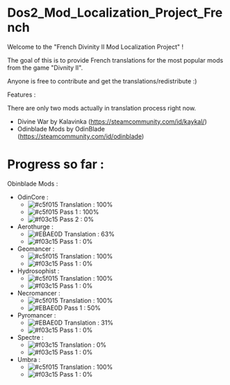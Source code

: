 # Dos2_Mod_Localization_Project_French

Welcome to the "French Divinity II Mod Localization Project" !

The goal of this is to provide French translations for the most popular mods from the game "Divnity II".

Anyone is free to contribute and get the translations/redistribute :)

Features :

There are only two mods actually in translation process right now.

- Divine War by Kalavinka (https://steamcommunity.com/id/kaykal/)
- Odinblade Mods by OdinBlade (https://steamcommunity.com/id/odinblade)

# Progress so far :

Obinblade Mods :
  - OdinCore :
    - ![#c5f015](https://placehold.it/15/c5f015/000000?text=+) Translation : 100%
    - ![#c5f015](https://placehold.it/15/c5f015/000000?text=+) Pass 1 : 100%
    - ![#f03c15](https://placehold.it/15/f03c15/000000?text=+)  Pass 2 : 0% 
  - Aerothurge :
    - ![#EBAE0D](https://placehold.it/15/EBAE0D/000000?text=+) Translation : 63%
    - ![#f03c15](https://placehold.it/15/f03c15/000000?text=+)   Pass 1 : 0%
  - Geomancer :
    - ![#c5f015](https://placehold.it/15/c5f015/000000?text=+) Translation : 100%
    - ![#f03c15](https://placehold.it/15/f03c15/000000?text=+) Pass 1 : 0%
  - Hydrosophist :
    - ![#c5f015](https://placehold.it/15/c5f015/000000?text=+) Translation : 100%
    - ![#f03c15](https://placehold.it/15/f03c15/000000?text=+) Pass 1 : 0%
  - Necromancer :
    - ![#c5f015](https://placehold.it/15/c5f015/000000?text=+) Translation : 100%
    - ![#EBAE0D](https://placehold.it/15/EBAE0D/000000?text=+)  Pass 1 : 50%
  - Pyromancer :
    - ![#EBAE0D](https://placehold.it/15/EBAE0D/000000?text=+)  Translation : 31%
    - ![#f03c15](https://placehold.it/15/f03c15/000000?text=+) Pass 1 : 0%
  - Spectre :
    - ![#f03c15](https://placehold.it/15/f03c15/000000?text=+) Translation : 0%
    - ![#f03c15](https://placehold.it/15/f03c15/000000?text=+) Pass 1 : 0%
  - Umbra :
    - ![#c5f015](https://placehold.it/15/c5f015/000000?text=+) Translation : 100%
    - ![#f03c15](https://placehold.it/15/f03c15/000000?text=+) Pass 1 : 0%

